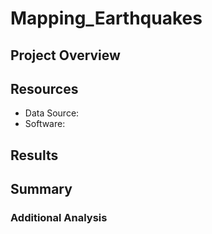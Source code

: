 # Mapping_Earthquakes

## Project Overview


## Resources
- Data Source: 
- Software: 

## Results


## Summary


### Additional Analysis

